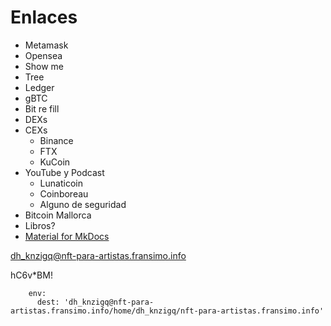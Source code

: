 # Enlaces 

- Metamask
- Opensea
- Show me
- Tree
- Ledger
- gBTC
- Bit re fill
- DEXs
- CEXs
  - Binance
  - FTX
  - KuCoin
- YouTube y Podcast
  - Lunaticoin
  - Coinboreau
  - Alguno de seguridad
- Bitcoin Mallorca
- Libros?
- [Material for MkDocs](https://squidfunk.github.io/mkdocs-material/)


dh_knzigq@nft-para-artistas.fransimo.info

hC6v*BM!


        env:
          dest: 'dh_knzigq@nft-para-artistas.fransimo.info/home/dh_knzigq/nft-para-artistas.fransimo.info' 